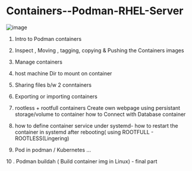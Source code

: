 # Containers--Podman-RHEL-Server
![image](https://github.com/user-attachments/assets/1a5f0ef2-b7fb-439a-99c4-a78c0130e1ca)

1. Intro to Podman containers

2. Inspect , Moving , tagging, copying  & Pushing the Containers images 

3. Manage containers  

4. host machine Dir to mount on container

5. Sharing files b/w 2 conntainers

6. Exporting or importing containers 

7. rootless  + rootfull containers 
 	Create own webpage using persistant storage/volume to container 
	how to Connect with Database container 

8. how to define container service under systemd-
   how to restart the container in systemd after rebooting( using ROOTFULL - ROOTLESS(Lingering) 

9. Pod  in podman / Kubernetes ...

10 . Podman buildah ( Build container img in Linux) - final part 
